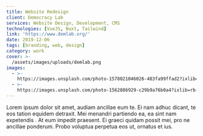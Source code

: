 ```yaml
---
title: Website Redesign
client: Democracy Lab
services: Website Design, Development, CMS
technologies: [VueJS, Nuxt, Tailwind]
link: 'https://www.demlab.org/'
date: 2019-12-06
tags: [branding, web, design]
category: work
cover: >-
  /assets/images/uploads/demlab.png
images:
  - >-
    https://images.unsplash.com/photo-1578021046026-483fa99ffad2?ixlib=rb-1.2.1&ixid=eyJhcHBfaWQiOjEyMDd9&auto=format&fit=crop&w=1350&q=80
  - >-
    https://images.unsplash.com/photo-1562886929-c29b9a76b0a4?ixlib=rb-1.2.1&ixid=eyJhcHBfaWQiOjEyMDd9&auto=format&fit=crop&w=1489&q=80
---
```


Lorem ipsum dolor sit amet, audiam ancillae eum te. Ei nam adhuc dicant, te eos tation equidem detraxit. Mei menandri partiendo ea, ea sint nam expetendis . At eum impedit praesent. Ei graeci quidam possit mei, pro ne ancillae ponderum. Probo voluptua perpetua eos ut, ornatus et ius.
